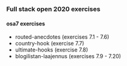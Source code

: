 ### Full stack open 2020 exercises

#### osa7 exercises

* routed-anecdotes    (exercises 7.1 - 7.6)
* country-hook    (exercise 7.7)
* ultimate-hooks    (exercise 7.8)
* blogilistan-laajennus    (exercises 7.9 - 7.20)
